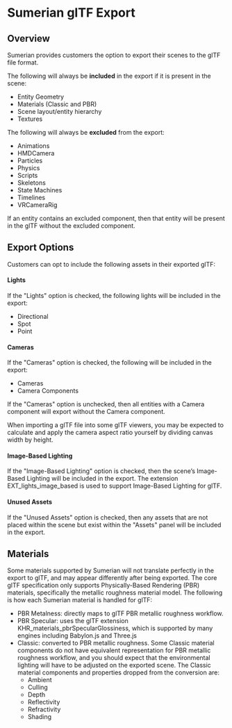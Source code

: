 # Sumerian glTF Export

## Overview
Sumerian provides customers the option to export their scenes to the glTF file format. 

The following will always be **included** in the export if it is present in the scene:
* Entity Geometry
* Materials (Classic and PBR)
* Scene layout/entity hierarchy
* Textures

The following will always be **excluded** from the export:
* Animations
* HMDCamera
* Particles
* Physics
* Scripts
* Skeletons
* State Machines
* Timelines
* VRCameraRig

If an entity contains an excluded component, then that entity will be present in the glTF without the excluded component.

## Export Options
Customers can opt to include the following assets in their exported glTF:

#### Lights
If the "Lights" option is checked, the following lights will be included in the export:
* Directional
* Spot
* Point

#### Cameras
If the "Cameras" option is checked, the following will be included in the export:
* Cameras
* Camera Components

If the "Cameras" option is unchecked, then all entities with a Camera component will export without the Camera component.

When importing a glTF file into some glTF viewers, you may be expected to calculate and apply the camera aspect ratio yourself by dividing canvas width by height.


#### Image-Based Lighting
If the "Image-Based Lighting" option is checked, then the scene’s Image-Based Lighting will be included in the export. The extension EXT_lights_image_based is used to support Image-Based Lighting for glTF.

#### Unused Assets
If the "Unused Assets" option is checked, then any assets that are not placed within the scene but exist within the "Assets" panel will be included in the export.

## Materials
Some materials supported by Sumerian will not translate perfectly in the export to glTF, and may appear differently after being exported. The core glTF specification only supports Physically-Based Rendering (PBR) materials, specifically the metallic roughness material model. The following is how each Sumerian material is handled for glTF:
* PBR Metalness: directly maps to glTF PBR metallic roughness workflow.
* PBR Specular: uses the glTF extension KHR_materials_pbrSpecularGlossiness, which is supported by many engines including Babylon.js and Three.js
* Classic: converted to PBR metallic roughness. Some Classic material components do not have equivalent representation for PBR metallic roughness workflow, and you should expect that the environmental lighting will have to be adjusted on the exported scene. The Classic material components and properties dropped from the conversion are:
  * Ambient
  * Culling
  * Depth
  * Reflectivity
  * Refractivity
  * Shading
